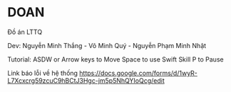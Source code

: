 # DOAN
Đồ án LTTQ 

Dev: Nguyễn Minh Thắng - Võ Minh Quý - Nguyễn Phạm Minh Nhật

Tutorial:
ASDW or Arrow keys to Move
Space to use Swift Skill
P to Pause


Link báo lỗi về hệ thống
https://docs.google.com/forms/d/1wyR-L7Xcxcrg59zcuC9hBCtJ3Hgc-jm5p5NhQYIoQcg/edit
